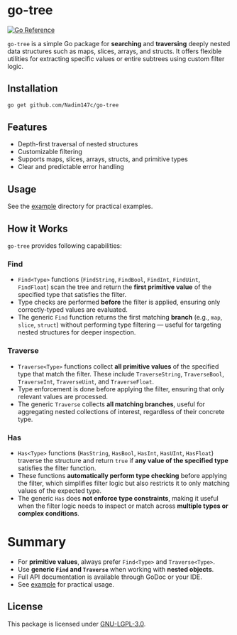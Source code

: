 # go-tree

[![Go Reference](https://pkg.go.dev/badge/github.com/Nadim147c/go-tree.svg)](https://pkg.go.dev/github.com/Nadim147c/go-tree)

`go-tree` is a simple Go package for **searching** and **traversing** deeply nested data structures
such as maps, slices, arrays, and structs. It offers flexible utilities for extracting specific
values or entire subtrees using custom filter logic.

## Installation

```bash
go get github.com/Nadim147c/go-tree
```

## Features

- Depth-first traversal of nested structures
- Customizable filtering
- Supports maps, slices, arrays, structs, and primitive types
- Clear and predictable error handling

## Usage

See the [example](./example/) directory for practical examples.

## How it Works

`go-tree` provides following capabilities:

### Find

- `Find<Type>` functions (`FindString`, `FindBool`, `FindInt`, `FindUint`, `FindFloat`) scan the
  tree and return the **first primitive value** of the specified type that satisfies the filter.
- Type checks are performed **before** the filter is applied, ensuring only correctly-typed values
  are evaluated.
- The generic `Find` function returns the first matching **branch** (e.g., `map`, `slice`, `struct`)
  without performing type filtering — useful for targeting nested structures for deeper inspection.

### Traverse

- `Traverse<Type>` functions collect **all primitive values** of the specified type that match the
  filter. These include `TraverseString`, `TraverseBool`, `TraverseInt`, `TraverseUint`, and
  `TraverseFloat`.
- Type enforcement is done before applying the filter, ensuring that only relevant values are
  processed.
- The generic `Traverse` collects **all matching branches**, useful for aggregating nested
  collections of interest, regardless of their concrete type.

### Has

- `Has<Type>` functions (`HasString`, `HasBool`, `HasInt`, `HasUInt`, `HasFloat`) traverse the
  structure and return `true` if **any value of the specified type** satisfies the filter function.
- These functions **automatically perform type checking** before applying the filter, which
  simplifies filter logic but also restricts it to only matching values of the expected type.
- The generic `Has` does **not enforce type constraints**, making it useful when the filter logic
  needs to inspect or match across **multiple types or complex conditions**.

# Summary

- For **primitive values**, always prefer `Find<Type>` and `Traverse<Type>`.
- Use **generic `Find` and `Traverse`** when working with **nested objects**.
- Full API documentation is available through GoDoc or your IDE.
- See [example](./example/) for practical usage.

## License

This package is licensed under [GNU-LGPL-3.0](./LICENSE).
